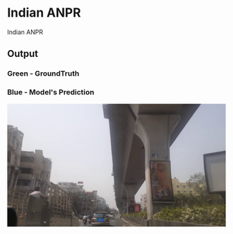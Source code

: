 # Indian ANPR
Indian ANPR

## Output 

### Green - GroundTruth
### Blue - Model's Prediction


<img src="https://github.com/theAyushAT/Indian-ANPR/blob/main/images/20210321_135539_11720.png"> 

